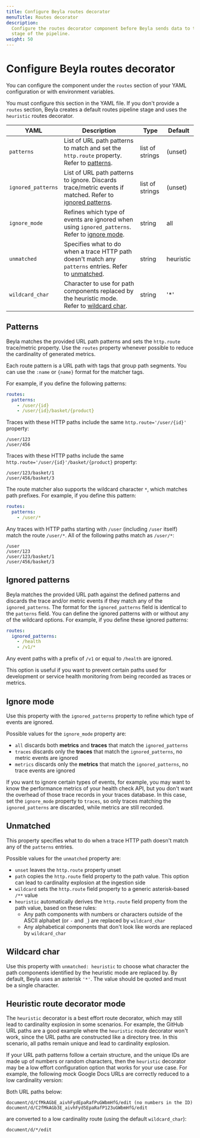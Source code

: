 ```yaml
---
title: Configure Beyla routes decorator
menuTitle: Routes decorator
description:
  Configure the routes decorator component before Beyla sends data to the next
  stage of the pipeline.
weight: 50
---
```


# Configure Beyla routes decorator

You can configure the component under the `routes` section of your YAML
configuration or with environment variables.

You must configure this section in the YAML file. If you don't provide a
`routes` section, Beyla creates a default routes pipeline stage and uses the
`heuristic` routes decorator.

| YAML               | Description                                                                                                                   | Type            | Default   |
| ------------------ | ----------------------------------------------------------------------------------------------------------------------------- | --------------- | --------- |
| `patterns`         | List of URL path patterns to match and set the `http.route` property. Refer to [patterns](#patterns).                         | list of strings | (unset)   |
| `ignored_patterns` | List of URL path patterns to ignore. Discards trace/metric events if matched. Refer to [ignored patterns](#ignored-patterns). | list of strings | (unset)   |
| `ignore_mode`      | Refines which type of events are ignored when using `ignored_patterns`. Refer to [ignore mode](#ignore-mode).                 | string          | all       |
| `unmatched`        | Specifies what to do when a trace HTTP path doesn't match any `patterns` entries. Refer to [unmatched](#unmatched).           | string          | heuristic |
| `wildcard_char`    | Character to use for path components replaced by the heuristic mode. Refer to [wildcard char](#wildcard-char).                | string          | '\*'      |

## Patterns

Beyla matches the provided URL path patterns and sets the `http.route`
trace/metric property. Use the `routes` property whenever possible to reduce the
cardinality of generated metrics.

Each route pattern is a URL path with tags that group path segments. You can use
the `:name` or `{name}` format for the matcher tags.

For example, if you define the following patterns:

```yaml
routes:
  patterns:
    - /user/{id}
    - /user/{id}/basket/{product}
```

Traces with these HTTP paths include the same `http.route='/user/{id}'`
property:

```
/user/123
/user/456
```

Traces with these HTTP paths include the same
`http.route='/user/{id}'/basket/{product}` property:

```
/user/123/basket/1
/user/456/basket/3
```

The route matcher also supports the wildcard character `*`, which matches path
prefixes. For example, if you define this pattern:

```yaml
routes:
  patterns:
    - /user/*
```

Any traces with HTTP paths starting with `/user` (including `/user` itself)
match the route `/user/*`. All of the following paths match as `/user/*`:

```
/user
/user/123
/user/123/basket/1
/user/456/basket/3
```

## Ignored patterns

Beyla matches the provided URL path against the defined patterns and discards
the trace and/or metric events if they match any of the `ignored_patterns`. The
format for the `ignored_patterns` field is identical to the `patterns` field.
You can define the ignored patterns with or without any of the wildcard options.
For example, if you define these ignored patterns:

```yaml
routes:
  ignored_patterns:
    - /health
    - /v1/*
```

Any event paths with a prefix of `/v1` or equal to `/health` are ignored.

This option is useful if you want to prevent certain paths used for development
or service health monitoring from being recorded as traces or metrics.

## Ignore mode

Use this property with the `ignored_patterns` property to refine which type of
events are ignored.

Possible values for the `ignore_mode` property are:

- `all` discards both **metrics** and **traces** that match the
  `ignored_patterns`
- `traces` discards only the **traces** that match the `ignored_patterns`, no
  metric events are ignored
- `metrics` discards only the **metrics** that match the `ignored_patterns`, no
  trace events are ignored

If you want to ignore certain types of events, for example, you may want to know
the performance metrics of your health check API, but you don't want the
overhead of those trace records in your traces database. In this case, set the
`ignore_mode` property to `traces`, so only traces matching the
`ignored_patterns` are discarded, while metrics are still recorded.

## Unmatched

This property specifies what to do when a trace HTTP path doesn't match any of
the `patterns` entries.

Possible values for the `unmatched` property are:

- `unset` leaves the `http.route` property unset
- `path` copies the `http.route` field property to the path value. This option
  can lead to cardinality explosion at the ingestion side
- `wildcard` sets the `http.route` field property to a generic asterisk-based
  `/**` value
- `heuristic` automatically derives the `http.route` field property from the
  path value, based on these rules:
  - Any path components with numbers or characters outside of the ASCII alphabet
    (or `-` and `_`) are replaced by `wildcard_char`
  - Any alphabetical components that don't look like words are replaced by
    `wildcard_char`

## Wildcard char

Use this property with `unmatched: heuristic` to choose what character the path
components identified by the heuristic mode are replaced by. By default, Beyla
uses an asterisk `'*'`. The value should be quoted and must be a single
character.

## Heuristic route decorator mode

The `heuristic` decorator is a best effort route decorator, which may still lead
to cardinality explosion in some scenarios. For example, the GitHub URL paths
are a good example where the `heuristic` route decorator won't work, since the
URL paths are constructed like a directory tree. In this scenario, all paths
remain unique and lead to cardinality explosion.

If your URL path patterns follow a certain structure, and the unique IDs are
made up of numbers or random characters, then the `heuristic` decorator may be a
low effort configuration option that works for your use case. For example, the
following mock Google Docs URLs are correctly reduced to a low cardinality
version:

Both URL paths below:

```
document/d/CfMkAGbE_aivhFydEpaRafPuGWbmHfG/edit (no numbers in the ID)
document/d/C2fMkAGb3E_aivhFyd5EpaRafP123uGWbmHfG/edit
```

are converted to a low cardinality route (using the default `wildcard_char`):

```
document/d/*/edit
```
